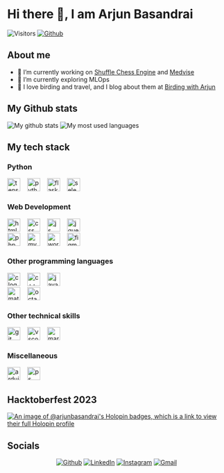 # Hi there 👋, I am Arjun Basandrai

![Visitors](https://visitor-badge.laobi.icu/badge?page_id=ArjunBasandrai.ArjunBasandrai)
[![Github](https://img.shields.io/github/followers/ArjunBasandrai?label=Follow&style=social)](https://github.com/ArjunBasandrai)

## About me 

- 🔭 I’m currently working on [Shuffle Chess Engine](https://github.com/ArjunBasandrai/shuffle-chess-engine) and [Medvise](https://github.com/ArjunBasandrai/medvise)
- 🚀 I’m currently exploring MLOps
- 🗻 I love birding and travel, and I blog about them at [Birding with Arjun](https://birdingwitharjun.com)

## My Github stats

![My github stats](https://github-readme-stats.vercel.app/api/?username=ArjunBasandrai&layout=compact&theme=codeSTACKr)
![My most used languages](https://github-readme-stats.vercel.app/api/top-langs/?username=ArjunBasandrai&layout=compact&theme=codeSTACKr)

## My tech stack

### Python
<div align="left">
  <img src="https://skillicons.dev/icons?i=tensorflow" height="30" alt="tensorflow logo"  />
  <img width="8" />
  <img src="https://skillicons.dev/icons?i=py" height="30" alt="python logo"  />
  <img width="8" />
  <img src="https://skillicons.dev/icons?i=flask" height="30" alt="flask logo"  />
  <img width="8" />
  <img src="https://skillicons.dev/icons?i=selenium" height="30" alt="selenium logo"  />
  <img width="8" />
</div>

### Web Development
<div align="left">
  <img src="https://skillicons.dev/icons?i=html" height="30" alt="html logo"  />
  <img width="8" />
  <img src="https://skillicons.dev/icons?i=css" height="30" alt="css logo"  />
  <img width="8" />
  <img src="https://skillicons.dev/icons?i=js" height="30" alt="js logo"  />
  <img width="8" />
  <img src="https://skillicons.dev/icons?i=jquery" height="30" alt="jquey logo"  />
  <br>
  <img src="https://skillicons.dev/icons?i=php" height="30" alt="php logo"  />
  <img width="8" />
  <img src="https://skillicons.dev/icons?i=mysql" height="30" alt="mysql logo"  />
  <img width="8" />
  <img src="https://skillicons.dev/icons?i=wordpress" height="30" alt="wordpress logo"  />
  <img width="8" />
  <img src="https://skillicons.dev/icons?i=figma" height="30" alt="figma logo"  />
  <img width="8" />
</div>

### Other programming languages
<div align="left">
  <img src="https://skillicons.dev/icons?i=c" height="30" alt="c logo"  />
  <img width="8" />
  <img src="https://skillicons.dev/icons?i=cpp" height="30" alt="c++ logo"  />
  <img width="8" />
  <img src="https://skillicons.dev/icons?i=java" height="30" alt="java logo"  />
  <br>
  <img src="https://skillicons.dev/icons?i=matlab" height="30" alt="matlab logo"  />
  <img width="8" />
  <img src="https://skillicons.dev/icons?i=octave" height="30" alt="octave logo"  />
  <img width="8" />
</div>

### Other technical skills
<div align="left">
  <img src="https://skillicons.dev/icons?i=git" height="30" alt="git logo"  />
  <img width="8" />
  <img src="https://skillicons.dev/icons?i=vscode" height="30" alt="vscode logo"  />
  <img width="8" />
  <img src="https://skillicons.dev/icons?i=md" height="30" alt="markdown logo"  />
  <img width="8" />
</div>

### Miscellaneous
<div align="left">
  <img src="https://skillicons.dev/icons?i=arduino" height="30" alt="arduino logo"  />
  <img width="8" />
  <img src="https://skillicons.dev/icons?i=ps" height="30" alt="ps logo"  />
</div>

## Hacktoberfest 2023
[![An image of @arjunbasandrai's Holopin badges, which is a link to view their full Holopin profile](https://holopin.me/arjunbasandrai)](https://holopin.io/@arjunbasandrai)

## Socials

<p align="center">
 <a href="https://github.com/ArjunBasandrai" target="_blank"><img alt="Github" src="https://img.shields.io/badge/GitHub-%2312100E.svg?&style=for-the-badge&logo=Github&logoColor=white" /></a>
<a href="https://www.linkedin.com/in/arjun-basandrai/" target="_blank"><img alt="LinkedIn" src="https://img.shields.io/badge/linkedin-%230077B5.svg?&style=for-the-badge&logo=linkedin&logoColor=white" /></a>
<a href="https://www.instagram.com/birdingwitharjun/" target="_blank"><img alt="Instagram" src="https://img.shields.io/badge/instagram-%FF69B4.svg?&style=for-the-badge&logo=instagram&logoColor=white&color=8a3ab9" /></a>
<a href="mailto:arjunbasandrai2004@gmail.com" target="_blank"><img alt="Gmail" src="https://img.shields.io/badge/gmail-%FF69B4.svg?&style=for-the-badge&logo=gmail&logoColor=white&color=EA4335" /></a>

<!--
**ArjunBasandrai/ArjunBasandrai** is a ✨ _special_ ✨ repository because its `README.md` (this file) appears on your GitHub profile.

Here are some ideas to get you started:

- 🔭 I’m currently working on ...
- 🌱 I’m currently learning ...
- 👯 I’m looking to collaborate on ...
- 🤔 I’m looking for help with ...
- 💬 Ask me about ...
- 📫 How to reach me: ...
- 😄 Pronouns: ...
- ⚡ Fun fact: ...
-->
